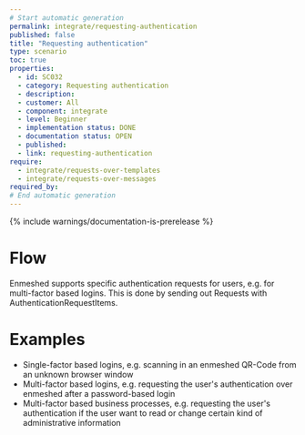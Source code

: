 ```yaml
---
# Start automatic generation
permalink: integrate/requesting-authentication
published: false
title: "Requesting authentication"
type: scenario
toc: true
properties:
  - id: SC032
  - category: Requesting authentication
  - description:
  - customer: All
  - component: integrate
  - level: Beginner
  - implementation status: DONE
  - documentation status: OPEN
  - published:
  - link: requesting-authentication
require:
  - integrate/requests-over-templates
  - integrate/requests-over-messages
required_by:
# End automatic generation
---
```


{% include warnings/documentation-is-prerelease %}

# Flow

Enmeshed supports specific authentication requests for users, e.g. for multi-factor based logins. This is done by sending out Requests with AuthenticationRequestItems.

# Examples

- Single-factor based logins, e.g. scanning in an enmeshed QR-Code from an unknown browser window
- Multi-factor based logins, e.g. requesting the user's authentication over enmeshed after a password-based login
- Multi-factor based business processes, e.g. requesting the user's authentication if the user want to read or change certain kind of administrative information
